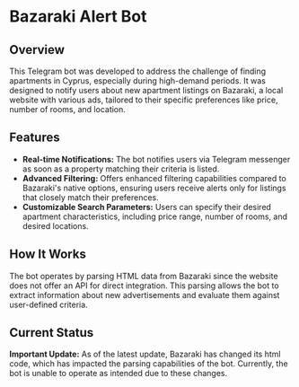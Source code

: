 # Bazaraki Alert Bot

## Overview

This Telegram bot was developed to address the challenge of finding apartments in Cyprus, especially during high-demand periods. It was designed to notify users about new apartment listings on Bazaraki, a local website with various ads, tailored to their specific preferences like price, number of rooms, and location.

## Features

-   **Real-time Notifications:** The bot notifies users via Telegram messenger as soon as a property matching their criteria is listed.
-   **Advanced Filtering:** Offers enhanced filtering capabilities compared to Bazaraki's native options, ensuring users receive alerts only for listings that closely match their preferences.
-   **Customizable Search Parameters:** Users can specify their desired apartment characteristics, including price range, number of rooms, and desired locations.

## How It Works

The bot operates by parsing HTML data from Bazaraki since the website does not offer an API for direct integration. This parsing allows the bot to extract information about new advertisements and evaluate them against user-defined criteria.

## Current Status

**Important Update:** As of the latest update, Bazaraki has changed its html code, which has impacted the parsing capabilities of the bot. Currently, the bot is unable to operate as intended due to these changes.
